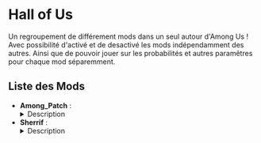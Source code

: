 # Hall of Us
Un regroupement de différement mods dans un seul autour d'Among Us !
Avec possibilité d'activé et de desactivé les mods indépendamment des autres.
Ainsi que de pouvoir jouer sur les probabilités et autres paramêtres pour chaque mod séparemment.

## Liste des Mods
<ul>
	<li>
		<b>Among_Patch</b> :<br>
		<details>
			<summary>Description</summary>
			<p align="left">
				Corrige les imperfections du jeux, tels que vitals sur polus, l'animation des vents sur Skeld / Mira dans le fog, ainsi que quelques autres détails. <br><br>
				<a href="/Among_Patch/Readme.md">Voir plus ici.</a> 
			</p>
		</details>
	</li>
	<li>
		<b>Sherrif</b> :<br>
		<details>
			<summary>Description</summary>
			<p align="left">
				Rajoute le role du Sherrif dans le jeu ! <br><br>
				<a href="/Sherrif/Readme.md">Voir plus ici.</a> 
			</p>
		</details>
	</li>
</ul>




